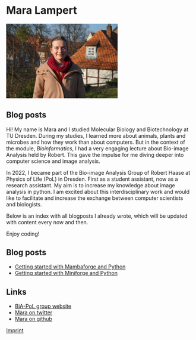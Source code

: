 # Mara Lampert

<img src="../images/mara_lampert.jpeg" alt="pol" width="300"/>

## Blog posts

Hi! My name is Mara and I studied Molecular Biology and Biotechnology at TU Dresden. During my studies, I learned more about animals, plants and microbes and how they work than about computers. But in the context of the module, _Bioinformatics_, I had a very engaging lecture about Bio-image Analysis held by Robert. This gave the impulse for me diving deeper into computer science and image analysis.

In 2022, I became part of the Bio-image Analysis Group of Robert Haase at Physics of Life (PoL) in Dresden. First as a student assistant, now as a research assistant. My aim is to increase my knowledge about image analysis in python. I am excited about this interdisciplinary work and would like to facilitate and increase the exchange between computer scientists and biologists.

Below is an index with all blogposts I already wrote, which will be updated with content every now and then. 

Enjoy coding!

## Blog posts
* [Getting started with Mambaforge and Python ](getting_started_with_mambaforge_and_python/readme)
* [Getting started with Miniforge and Python ](getting_started_with_miniforge_and_python/readme)

## Links
* [BiA-PoL group website](https://physics-of-life.tu-dresden.de/en/research/technology-development-groups/bio-image-analysis)
* [Mara on twitter](https://twitter.com/maralampert)
* [Mara on github](https://github.com/marabuuu)

[Imprint](../imprint)

